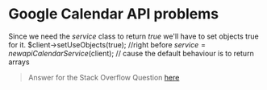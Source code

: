 # Google Calendar API problems
Since we need the *service* class to return *true* we'll have to set objects true for it.
	$client->setUseObjects(true);
	//right before 
	$service = new apiCalendarService($client);
	// cause the default behaviour is to return arrays
> Answer for the Stack Overflow Question [here](http://stackoverflow.com/questions/11908420/trying-to-get-a-list-of-events-from-a-calendar-using-php)